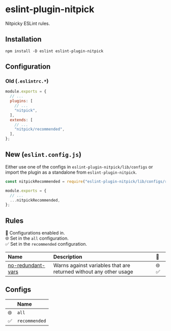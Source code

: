 # eslint-plugin-nitpick

Nitpicky ESLint rules.

## Installation

```
npm install -D eslint eslint-plugin-nitpick
```

## Configuration

### Old (`.eslintrc.*`)

```js
module.exports = {
  // ...
  plugins: [
    // ...
    "nitpick",
  ],
  extends: [
    // ...
    "nitpick/recommended",
  ],
};
```

## New (`eslint.config.js`)

Either use one of the configs in `eslint-plugin-nitpick/lib/configs` or import the plugin as a standalone from `eslint-plugin-nitpick`.

```js
const nitpickRecommended = require("eslint-plugin-nitpick/lib/configs/recommended");

module.exports = {
  // ...
  ...nitpickRecommended,
};
```

## Rules

<!-- begin auto-generated rules list -->

💼 Configurations enabled in.\
🌐 Set in the `all` configuration.\
✅ Set in the `recommended` configuration.

| Name                                                 | Description                                                       | 💼   |
| :--------------------------------------------------- | :---------------------------------------------------------------- | :--- |
| [no-redundant-vars](docs/rules/no-redundant-vars.md) | Warns against variables that are returned without any other usage | 🌐 ✅ |

<!-- end auto-generated rules list -->

## Configs

<!-- begin auto-generated configs list -->

|    | Name          |
| :- | :------------ |
| 🌐 | `all`         |
| ✅  | `recommended` |

<!-- end auto-generated configs list -->
